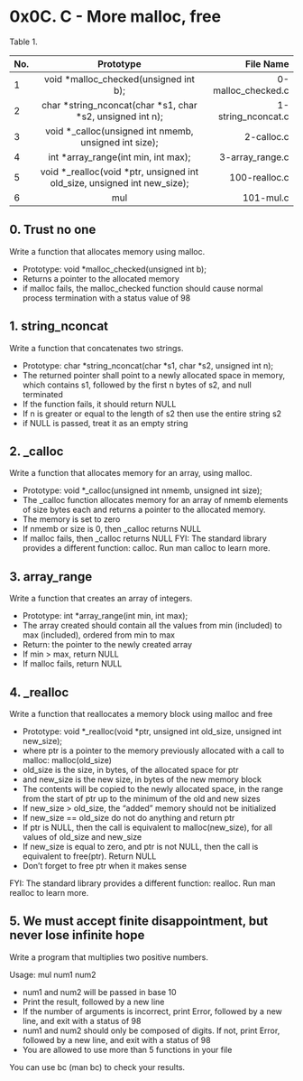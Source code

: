 # 0x0C. C - More malloc, free

Table 1.

| No. | Prototype | File Name |
| :-- | :-------: |   ------: |
| 1   | void *malloc_checked(unsigned int b); | 0-malloc_checked.c |
| 2   | char *string_nconcat(char *s1, char *s2, unsigned int n); | 1-string_nconcat.c |
| 3   | void *_calloc(unsigned int nmemb, unsigned int size); | 2-calloc.c |
| 4   | int *array_range(int min, int max); | 3-array_range.c |
| 5   | void *_realloc(void *ptr, unsigned int old_size, unsigned int new_size); | 100-realloc.c |
| 6   | mul | 101-mul.c |

## 0. Trust no one
Write a function that allocates memory using malloc.

* Prototype: void *malloc_checked(unsigned int b);
* Returns a pointer to the allocated memory
* if malloc fails, the malloc_checked function should cause normal process termination with a status value of 98

## 1. string_nconcat
Write a function that concatenates two strings.

* Prototype: char *string_nconcat(char *s1, char *s2, unsigned int n);
* The returned pointer shall point to a newly allocated space in memory, which contains s1, followed by the first n bytes of s2, and null terminated
* If the function fails, it should return NULL
* If n is greater or equal to the length of s2 then use the entire string s2
* if NULL is passed, treat it as an empty string

## 2. _calloc
Write a function that allocates memory for an array, using malloc.

* Prototype: void *_calloc(unsigned int nmemb, unsigned int size);
* The _calloc function allocates memory for an array of nmemb elements of size bytes each and returns a pointer to the allocated memory.
* The memory is set to zero
* If nmemb or size is 0, then _calloc returns NULL
* If malloc fails, then _calloc returns NULL
FYI: The standard library provides a different function: calloc. Run man calloc to learn more.

## 3. array_range
Write a function that creates an array of integers.

* Prototype: int *array_range(int min, int max);
* The array created should contain all the values from min (included) to max (included), ordered from min to max
* Return: the pointer to the newly created array
* If min > max, return NULL
* If malloc fails, return NULL

## 4. _realloc
Write a function that reallocates a memory block using malloc and free

* Prototype: void *_realloc(void *ptr, unsigned int old_size, unsigned int new_size);
* where ptr is a pointer to the memory previously allocated with a call to malloc: malloc(old_size)
* old_size is the size, in bytes, of the allocated space for ptr
* and new_size is the new size, in bytes of the new memory block
* The contents will be copied to the newly allocated space, in the range from the start of ptr up to the minimum of the old and new sizes
* If new_size > old_size, the “added” memory should not be initialized
* If new_size == old_size do not do anything and return ptr
* If ptr is NULL, then the call is equivalent to malloc(new_size), for all values of old_size and new_size
* If new_size is equal to zero, and ptr is not NULL, then the call is equivalent to free(ptr). Return NULL
* Don’t forget to free ptr when it makes sense

FYI: The standard library provides a different function: realloc. Run man realloc to learn more.


## 5. We must accept finite disappointment, but never lose infinite hope
Write a program that multiplies two positive numbers.

Usage: mul num1 num2
* num1 and num2 will be passed in base 10
* Print the result, followed by a new line
* If the number of arguments is incorrect, print Error, followed by a new line, and exit with a status of 98
* num1 and num2 should only be composed of digits. If not, print Error, followed by a new line, and exit with a status of 98
* You are allowed to use more than 5 functions in your file

You can use bc (man bc) to check your results.
